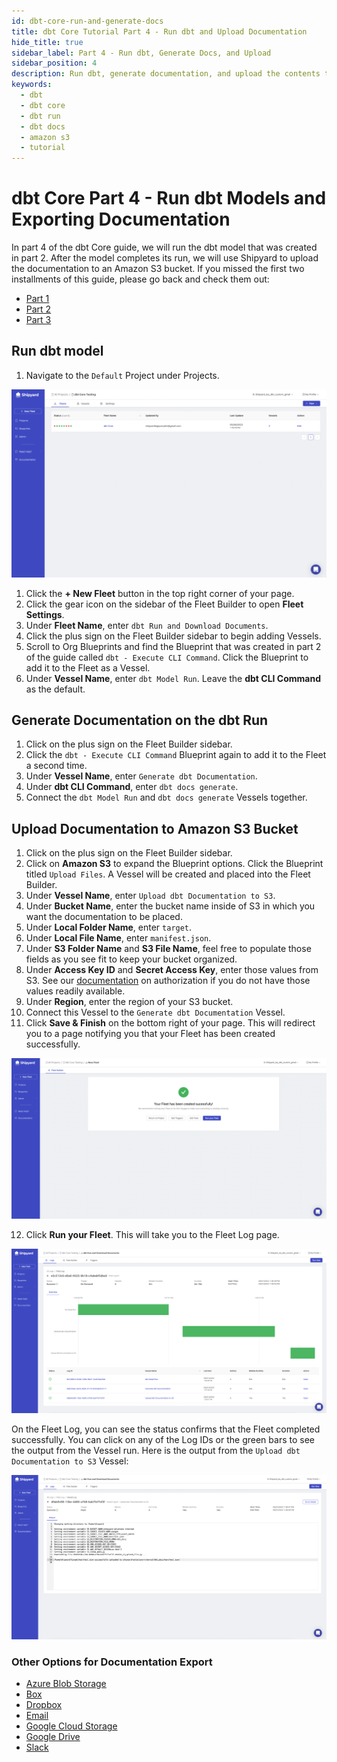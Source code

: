 ```yaml
---
id: dbt-core-run-and-generate-docs
title: dbt Core Tutorial Part 4 - Run dbt and Upload Documentation
hide_title: true
sidebar_label: Part 4 - Run dbt, Generate Docs, and Upload
sidebar_position: 4
description: Run dbt, generate documentation, and upload the contents to cloud storage. Part three of a three part series on running dbt Core in the cloud.
keywords:
  - dbt
  - dbt core
  - dbt run
  - dbt docs
  - amazon s3
  - tutorial
---
```


# dbt Core Part 4 - Run dbt Models and Exporting Documentation

In part 4 of the dbt Core guide, we will run the dbt model that was created in part 2. After the model completes its run, we will use Shipyard to upload the documentation to an Amazon S3 bucket. If you missed the first two installments of this guide, please go back and check them out: 

  * [Part 1](dbt-core-set-up-data-warehouse.md)
  * [Part 2](dbt-core-set-up-dbt.md)
  * [Part 3](dbt-core-set-up-shipyard.md)

## Run dbt model

1. Navigate to the `Default` Project under Projects.

![](../.gitbook/assets/../../../.gitbook/assets/shipyard_2022_05_31_11_16_55.png)

1. Click the **+ New Fleet** button in the top right corner of your page.
2. Click the gear icon on the sidebar of the Fleet Builder to open **Fleet Settings**.
3. Under **Fleet Name**, enter `dbt Run and Download Documents`. 
4. Click the plus sign on the Fleet Builder sidebar to begin adding Vessels.
5. Scroll to Org Blueprints and find the Blueprint that was created in part 2 of the guide called `dbt - Execute CLI Command`. Click the Blueprint to add it to the Fleet as a Vessel.
6. Under **Vessel Name**, enter `dbt Model Run`. Leave the **dbt CLI Command** as the default.

## Generate Documentation on the dbt Run

1. Click on the plus sign on the Fleet Builder sidebar.
2. Click the `dbt - Execute CLI Command` Blueprint again to add it to the Fleet a second time. 
3. Under **Vessel Name**, enter `Generate dbt Documentation`.
4. Under **dbt CLI Command**, enter `dbt docs generate`.
5. Connect the `dbt Model Run` and `dbt docs generate` Vessels together. 


## Upload Documentation to Amazon S3 Bucket

1. Click on the plus sign on the Fleet Builder sidebar.
2. Click on **Amazon S3** to expand the Blueprint options. Click the Blueprint titled `Upload Files`. A Vessel will be created and placed into the Fleet Builder.
3. Under **Vessel Name**, enter `Upload dbt Documentation to S3`.
4. Under **Bucket Name**, enter the bucket name inside of S3 in which you want the documentation to be placed.
5. Under **Local Folder Name**, enter `target`.
6. Under **Local File Name**, enter `manifest.json`.
7. Under **S3 Folder Name** and **S3 File Name**, feel free to populate those fields as you see fit to keep your bucket organized.
8. Under **Access Key ID** and **Secret Access Key**, enter those values from S3. See our [documentation](https://www.shipyardapp.com/docs/blueprint-library/amazon-s3/amazon-s3-authorization/) on authorization if you do not have those values readily available.
9. Under **Region**, enter the region of your S3 bucket.
10. Connect this Vessel to the `Generate dbt Documentation` Vessel.
11. Click **Save & Finish** on the bottom right of your page. This will redirect you to a page notifying you that your Fleet has been created successfully.

![](../.gitbook/assets/../../../.gitbook/assets/shipyard_2022_05_31_11_47_26.png)

12. Click **Run your Fleet**. This will take you to the Fleet Log page.

![](../.gitbook/assets/../../../.gitbook/assets/shipyard_2022_05_31_13_46_29.png)

On the Fleet Log, you can see the status confirms that the Fleet completed successfully. You can click on any of the Log IDs or the green bars to see the output from the Vessel run. Here is the output from the `Upload dbt Documentation to S3` Vessel:

![](../.gitbook/assets/../../../.gitbook/assets/shipyard_2022_05_31_13_48_51.png)

### Other Options for Documentation Export

* [Azure Blob Storage](https://www.shipyardapp.com/docs/blueprint-library/azure-blob-storage/azure-blob-storage-overview/)
* [Box](https://www.shipyardapp.com/docs/blueprint-library/box/box-overview/)
* [Dropbox](https://www.shipyardapp.com/docs/blueprint-library/dropbox/dropbox-overview/)
* [Email](https://www.shipyardapp.com/docs/blueprint-library/email/email-overview/)
* [Google Cloud Storage](https://www.shipyardapp.com/docs/blueprint-library/google-cloud-storage/google-cloud-storage-overview/)
* [Google Drive](https://www.shipyardapp.com/docs/blueprint-library/google-drive/google-drive-overview/)
* [Slack](https://www.shipyardapp.com/docs/blueprint-library/slack/slack-overview/)